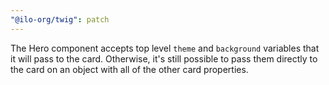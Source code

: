 ```yaml
---
"@ilo-org/twig": patch
---
```


The Hero component accepts top level `theme` and `background` variables that it will pass to the card. Otherwise, it's still possible to pass them directly to the card on an object with all of the other card properties.
